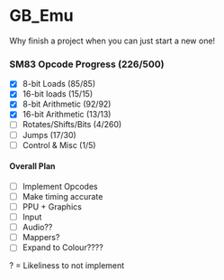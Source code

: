 # GB_Emu
Why finish a project when you can just start a new one!


### SM83 Opcode Progress    (226/500)
- [X] 8-bit Loads           (85/85)              
- [X] 16-bit loads          (15/15)         
- [X] 8-bit Arithmetic      (92/92)           
- [X] 16-bit Arithmetic     (13/13)
- [ ] Rotates/Shifts/Bits   (4/260)
- [ ] Jumps                 (17/30)
- [ ] Control & Misc        (1/5)

#### Overall Plan
- [ ] Implement Opcodes
- [ ] Make timing accurate
- [ ] PPU + Graphics
- [ ] Input
- [ ] Audio??
- [ ] Mappers?
- [ ] Expand to Colour????

? = Likeliness to not implement